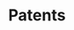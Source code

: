 ---
layout: patents
lang: en
title: Patents
collection: patents
sort_by: year
reverse: true
permalink: /en/patents/
--- 